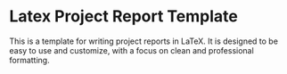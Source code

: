 <!-- Latex Project Report Template -->
# Latex Project Report Template
This is a template for writing project reports in LaTeX. It is designed to be easy to use and customize, with a focus on clean and professional formatting.
